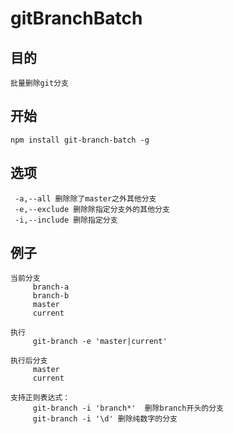 # gitBranchBatch
## 目的
    批量删除git分支
## 开始
    npm install git-branch-batch -g

## 选项
     -a,--all 删除除了master之外其他分支
     -e,--exclude 删除除指定分支外的其他分支
     -i,--include 删除指定分支
## 例子
```
当前分支
     branch-a
     branch-b
     master
     current

执行
     git-branch -e 'master|current'

执行后分支
     master
     current

支持正则表达式：
     git-branch -i 'branch*'  删除branch开头的分支
     git-branch -i '\d' 删除纯数字的分支
```



